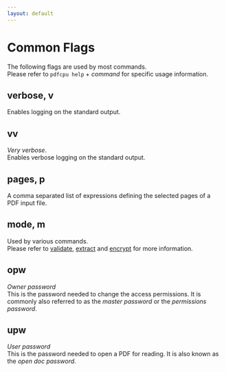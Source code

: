```yaml
---
layout: default
---
```


# Common Flags

The following flags are used by most commands.<br>
Please refer to `pdfcpu help` + *command* for specific usage information.

## verbose, v

Enables logging on the standard output.

## vv

*Very verbose*.<br>
Enables verbose logging on the standard output.

## pages, p

A comma separated list of expressions defining the selected pages of a PDF input file.

## mode, m

Used by various commands.<br>
Please refer to [validate](../core/validate.md), [extract](../extract/extract.md) and [encrypt](../encrypt/encryptPDF.md) for more information. 

## opw

*Owner password*<br>
This is the password needed to change the access permissions.
It is commonly also referred to as the *master password* or the *permissions password*.

## upw

*User password*<br>
This is the password needed to open a PDF for reading.
It is also known as the *open doc password*.